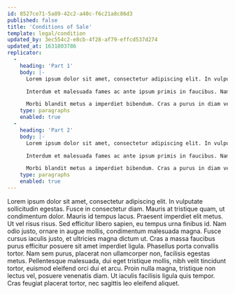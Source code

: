 ```yaml
---
id: 8527ce71-5a89-42c2-a40c-f6c21a8c86d3
published: false
title: 'Conditions of Sale'
template: legal/condition
updated_by: 3ec554c2-e8cb-4f28-af79-effcd537d274
updated_at: 1631803786
replicator:
  -
    heading: 'Part 1'
    body: |-
      Lorem ipsum dolor sit amet, consectetur adipiscing elit. In vulputate sollicitudin egestas. Fusce in consectetur diam. Mauris at tristique quam, ut condimentum dolor. Mauris id tempus lacus. Praesent imperdiet elit metus. Ut vel risus risus. Sed efficitur libero sapien, eu tempus urna finibus id. Nam odio justo, ornare in augue mollis, condimentum malesuada magna. Fusce cursus iaculis justo, et ultricies magna dictum ut. Cras a massa faucibus purus efficitur posuere sit amet imperdiet ligula. Phasellus porta convallis tortor. Nam sem purus, placerat non ullamcorper non, facilisis egestas metus. Pellentesque malesuada, dui eget tristique mollis, nibh velit tincidunt tortor, euismod eleifend orci dui et arcu. Proin nulla magna, tristique non lectus vel, posuere venenatis diam. Ut iaculis facilisis ligula quis tempor. Cras feugiat placerat tortor, nec sagittis leo eleifend aliquet.

      Interdum et malesuada fames ac ante ipsum primis in faucibus. Nam rutrum gravida est, nec rhoncus est congue nec. Etiam malesuada nibh eget mauris consequat blandit. Nunc rutrum lorem et dolor eleifend, sed ultrices erat vulputate. Maecenas vel risus eget lacus laoreet efficitur sit amet at mauris. Suspendisse malesuada, lorem et suscipit molestie, tortor ante dictum metus, at finibus mauris elit a sem. Morbi nec aliquet ligula, vel hendrerit risus.

      Morbi blandit metus a imperdiet bibendum. Cras a purus in diam vestibulum faucibus. In hac habitasse platea dictumst. Proin tincidunt mollis mauris eu varius. Mauris tellus turpis, fermentum at maximus et, pharetra ac massa. Ut facilisis, leo in lobortis viverra, sapien quam pulvinar diam, eget porta mi sem eget elit. Quisque erat enim, sagittis vitae enim sed, tempor hendrerit quam. Duis facilisis suscipit nisl, ac iaculis sem feugiat at. Aliquam sem lorem, venenatis ut sem vitae, finibus ultricies ante. Duis vitae purus id sem eleifend vulputate. Cras laoreet mi eros, ut lobortis lorem faucibus vel. Nulla convallis mi vel eros euismod, vel tempor neque imperdiet. Quisque consectetur mattis lacus, et laoreet tellus iaculis at. Donec eu tincidunt turpis, eget rhoncus mi.
    type: paragraphs
    enabled: true
  -
    heading: 'Part 2'
    body: |-
      Lorem ipsum dolor sit amet, consectetur adipiscing elit. In vulputate sollicitudin egestas. Fusce in consectetur diam. Mauris at tristique quam, ut condimentum dolor. Mauris id tempus lacus. Praesent imperdiet elit metus. Ut vel risus risus. Sed efficitur libero sapien, eu tempus urna finibus id. Nam odio justo, ornare in augue mollis, condimentum malesuada magna. Fusce cursus iaculis justo, et ultricies magna dictum ut. Cras a massa faucibus purus efficitur posuere sit amet imperdiet ligula. Phasellus porta convallis tortor. Nam sem purus, placerat non ullamcorper non, facilisis egestas metus. Pellentesque malesuada, dui eget tristique mollis, nibh velit tincidunt tortor, euismod eleifend orci dui et arcu. Proin nulla magna, tristique non lectus vel, posuere venenatis diam. Ut iaculis facilisis ligula quis tempor. Cras feugiat placerat tortor, nec sagittis leo eleifend aliquet.

      Interdum et malesuada fames ac ante ipsum primis in faucibus. Nam rutrum gravida est, nec rhoncus est congue nec. Etiam malesuada nibh eget mauris consequat blandit. Nunc rutrum lorem et dolor eleifend, sed ultrices erat vulputate. Maecenas vel risus eget lacus laoreet efficitur sit amet at mauris. Suspendisse malesuada, lorem et suscipit molestie, tortor ante dictum metus, at finibus mauris elit a sem. Morbi nec aliquet ligula, vel hendrerit risus.

      Morbi blandit metus a imperdiet bibendum. Cras a purus in diam vestibulum faucibus. In hac habitasse platea dictumst. Proin tincidunt mollis mauris eu varius. Mauris tellus turpis, fermentum at maximus et, pharetra ac massa. Ut facilisis, leo in lobortis viverra, sapien quam pulvinar diam, eget porta mi sem eget elit. Quisque erat enim, sagittis vitae enim sed, tempor hendrerit quam. Duis facilisis suscipit nisl, ac iaculis sem feugiat at. Aliquam sem lorem, venenatis ut sem vitae, finibus ultricies ante. Duis vitae purus id sem eleifend vulputate. Cras laoreet mi eros, ut lobortis lorem faucibus vel. Nulla convallis mi vel eros euismod, vel tempor neque imperdiet. Quisque consectetur mattis lacus, et laoreet tellus iaculis at. Donec eu tincidunt turpis, eget rhoncus mi.
    type: paragraphs
    enabled: true
---
```

Lorem ipsum dolor sit amet, consectetur adipiscing elit. In vulputate sollicitudin egestas. Fusce in consectetur diam. Mauris at tristique quam, ut condimentum dolor. Mauris id tempus lacus. Praesent imperdiet elit metus. Ut vel risus risus. Sed efficitur libero sapien, eu tempus urna finibus id. Nam odio justo, ornare in augue mollis, condimentum malesuada magna. Fusce cursus iaculis justo, et ultricies magna dictum ut. Cras a massa faucibus purus efficitur posuere sit amet imperdiet ligula. Phasellus porta convallis tortor. Nam sem purus, placerat non ullamcorper non, facilisis egestas metus. Pellentesque malesuada, dui eget tristique mollis, nibh velit tincidunt tortor, euismod eleifend orci dui et arcu. Proin nulla magna, tristique non lectus vel, posuere venenatis diam. Ut iaculis facilisis ligula quis tempor. Cras feugiat placerat tortor, nec sagittis leo eleifend aliquet.